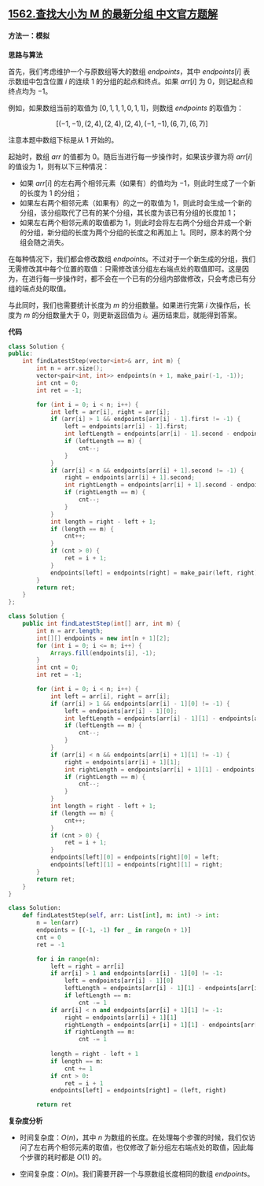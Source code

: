 ## [1562.查找大小为 M 的最新分组 中文官方题解](https://leetcode.cn/problems/find-latest-group-of-size-m/solutions/100000/cha-zhao-da-xiao-wei-m-de-zui-xin-fen-zu-by-leetco)

#### 方法一：模拟

**思路与算法**

首先，我们考虑维护一个与原数组等大的数组 $\textit{endpoints}$，其中 $\textit{endpoints}[i]$ 表示数组中包含位置 $i$ 的连续 $1$ 的分组的起点和终点。如果 $\textit{arr}[i]$ 为 $0$，则记起点和终点均为 $-1$。

例如，如果数组当前的取值为 $[0, 1, 1, 1, 0, 1, 1]$，则数组 $\textit{endpoints}$ 的取值为：

$$
[(-1, -1), (2, 4), (2, 4), (2, 4), (-1, -1), (6, 7), (6,7)]
$$

注意本题中数组下标是从 $1$ 开始的。

起始时，数组 $\textit{arr}$ 的值都为 $0$。随后当进行每一步操作时，如果该步骤为将 $\textit{arr}[i]$ 的值设为 $1$，则有以下三种情况：
- 如果 $\textit{arr}[i]$ 的左右两个相邻元素（如果有）的值均为 $-1$，则此时生成了一个新的长度为 $1$ 的分组；
- 如果左右两个相邻元素（如果有）的之一的取值为 $1$，则此时会生成一个新的分组，该分组取代了已有的某个分组，其长度为该已有分组的长度加 $1$；
- 如果左右两个相邻元素的取值都为 $1$，则此时会将左右两个分组合并成一个新的分组，新分组的长度为两个分组的长度之和再加上 $1$。同时，原本的两个分组会随之消失。

在每种情况下，我们都会修改数组 $\textit{endpoints}$。不过对于一个新生成的分组，我们无需修改其中每个位置的取值：只需修改该分组左右端点处的取值即可。这是因为，在进行每一步操作时，都不会在一个已有的分组内部做修改，只会考虑已有分组的端点处的取值。

与此同时，我们也需要统计长度为 $m$ 的分组数量。如果进行完第 $i$ 次操作后，长度为 $m$ 的分组数量大于 $0$，则更新返回值为 $i$。遍历结束后，就能得到答案。

**代码**

```C++ [sol1-C++]
class Solution {
public:
    int findLatestStep(vector<int>& arr, int m) {
        int n = arr.size();
        vector<pair<int, int>> endpoints(n + 1, make_pair(-1, -1));
        int cnt = 0;
        int ret = -1;

        for (int i = 0; i < n; i++) {
            int left = arr[i], right = arr[i];
            if (arr[i] > 1 && endpoints[arr[i] - 1].first != -1) {
                left = endpoints[arr[i] - 1].first;
                int leftLength = endpoints[arr[i] - 1].second - endpoints[arr[i] - 1].first + 1;
                if (leftLength == m) {
                    cnt--;
                }
            }
            if (arr[i] < n && endpoints[arr[i] + 1].second != -1) {
                right = endpoints[arr[i] + 1].second;
                int rightLength = endpoints[arr[i] + 1].second - endpoints[arr[i] + 1].first + 1;
                if (rightLength == m) {
                    cnt--;
                }
            }
            int length = right - left + 1;
            if (length == m) {
                cnt++;
            }
            if (cnt > 0) {
                ret = i + 1;
            }
            endpoints[left] = endpoints[right] = make_pair(left, right);
        }
        return ret;
    }
};
```

```Java [sol1-Java]
class Solution {
    public int findLatestStep(int[] arr, int m) {
        int n = arr.length;
        int[][] endpoints = new int[n + 1][2];
        for (int i = 0; i <= n; i++) {
            Arrays.fill(endpoints[i], -1);
        }
        int cnt = 0;
        int ret = -1;

        for (int i = 0; i < n; i++) {
            int left = arr[i], right = arr[i];
            if (arr[i] > 1 && endpoints[arr[i] - 1][0] != -1) {
                left = endpoints[arr[i] - 1][0];
                int leftLength = endpoints[arr[i] - 1][1] - endpoints[arr[i] - 1][0] + 1;
                if (leftLength == m) {
                    cnt--;
                }
            }
            if (arr[i] < n && endpoints[arr[i] + 1][1] != -1) {
                right = endpoints[arr[i] + 1][1];
                int rightLength = endpoints[arr[i] + 1][1] - endpoints[arr[i] + 1][0] + 1;
                if (rightLength == m) {
                    cnt--;
                }
            }
            int length = right - left + 1;
            if (length == m) {
                cnt++;
            }
            if (cnt > 0) {
                ret = i + 1;
            }
            endpoints[left][0] = endpoints[right][0] = left;
            endpoints[left][1] = endpoints[right][1] = right;
        }
        return ret;
    }
}
```

```Python [sol1-Python3]
class Solution:
    def findLatestStep(self, arr: List[int], m: int) -> int:
        n = len(arr)
        endpoints = [(-1, -1) for _ in range(n + 1)]
        cnt = 0
        ret = -1

        for i in range(n):
            left = right = arr[i]
            if arr[i] > 1 and endpoints[arr[i] - 1][0] != -1:
                left = endpoints[arr[i] - 1][0]
                leftLength = endpoints[arr[i] - 1][1] - endpoints[arr[i] - 1][0] + 1;
                if leftLength == m:
                    cnt -= 1
            if arr[i] < n and endpoints[arr[i] + 1][1] != -1:
                right = endpoints[arr[i] + 1][1]
                rightLength = endpoints[arr[i] + 1][1] - endpoints[arr[i] + 1][0] + 1;
                if rightLength == m:
                    cnt -= 1
            
            length = right - left + 1
            if length == m:
                cnt += 1
            if cnt > 0:
                ret = i + 1
            endpoints[left] = endpoints[right] = (left, right)

        return ret
```

**复杂度分析**

- 时间复杂度：$O(n)$，其中 $n$ 为数组的长度。在处理每个步骤的时候，我们仅访问了左右两个相邻元素的取值，也仅修改了新分组左右端点处的取值，因此每个步骤的耗时都是 $O(1)$ 的。

- 空间复杂度：$O(n)$。我们需要开辟一个与原数组长度相同的数组 $\textit{endpoints}$。